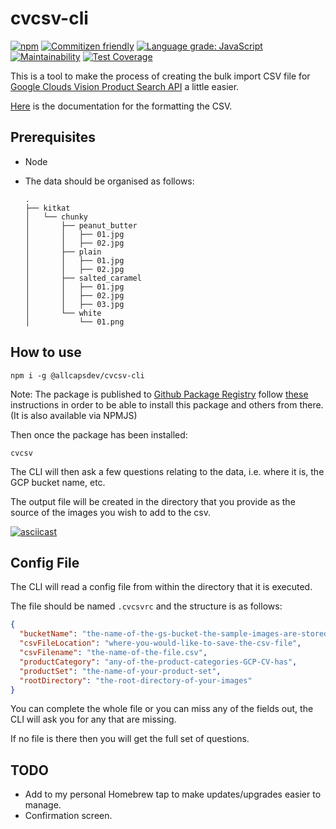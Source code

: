# cvcsv-cli
[![npm](https://img.shields.io/npm/dm/@allcapsdev/cvcsv-cli)](https://www.npmjs.com/package/@allcapsdev/cvcsv-cli) [![Commitizen friendly](https://img.shields.io/badge/commitizen-friendly-brightgreen.svg)](http://commitizen.github.io/cz-cli/)
[![Language grade: JavaScript](https://img.shields.io/lgtm/grade/javascript/g/ALLCAPSDEV/cvcsv-cli.svg?logo=lgtm&logoWidth=18)](https://lgtm.com/projects/g/ALLCAPSDEV/cvcsv-cli/context:javascript) [![Maintainability](https://api.codeclimate.com/v1/badges/eb16470ddd4349898ad9/maintainability)](https://codeclimate.com/github/ALLCAPSDEV/cvcsv-cli/maintainability) [![Test Coverage](https://api.codeclimate.com/v1/badges/eb16470ddd4349898ad9/test_coverage)](https://codeclimate.com/github/ALLCAPSDEV/cvcsv-cli/test_coverage)

This is a tool to make the process of creating the bulk import CSV file for [Google Clouds Vision Product Search API](https://cloud.google.com/vision/product-search/docs/) a little easier.

[Here](https://cloud.google.com/vision/product-search/docs/csv-format) is the documentation for the formatting the CSV.

## Prerequisites

- Node
- The data should be organised as follows:

  ```shell
  .
  ├── kitkat
  │   └── chunky
  │       ├── peanut_butter
  │       │   ├── 01.jpg
  │       │   ├── 02.jpg
  │       ├── plain
  │       │   ├── 01.jpg
  │       │   ├── 02.jpg
  │       ├── salted_caramel
  │       │   ├── 01.jpg
  │       │   ├── 02.jpg
  │       │   ├── 03.jpg
  │       └── white
  │           └── 01.png
  ```

## How to use

```shell
npm i -g @allcapsdev/cvcsv-cli
```

Note: The package is published to [Github Package Registry](https://github.com/features/package-registry) follow [these](https://help.github.com/en/articles/configuring-npm-for-use-with-github-package-registry#installing-a-package) instructions in order to be able to install this package and others from there. (It is also available via NPMJS)

Then once the package has been installed:

```shell
cvcsv
```

The CLI will then ask a few questions relating to the data, i.e. where it is, the GCP bucket name, etc.

The output file will be created in the directory that you provide as the source of the images you wish to add to the csv.

[![asciicast](https://asciinema.org/a/CF38ujjDZmvxUwmsWVM9DZ75E.svg)](https://asciinema.org/a/CF38ujjDZmvxUwmsWVM9DZ75E)

## Config File

The CLI will read a config file from within the directory that it is executed.

The file should be named `.cvcsvrc` and the structure is as follows:

```json
{
  "bucketName": "the-name-of-the-gs-bucket-the-sample-images-are-stored",
  "csvFileLocation": "where-you-would-like-to-save-the-csv-file",
  "csvFilename": "the-name-of-the-file.csv",
  "productCategory": "any-of-the-product-categories-GCP-CV-has",
  "productSet": "the-name-of-your-product-set",
  "rootDirectory": "the-root-directory-of-your-images"
}
```

You can complete the whole file or you can miss any of the fields out, the CLI will ask you for any that are missing.

If no file is there then you will get the full set of questions.

## TODO

- Add to my personal Homebrew tap to make updates/upgrades easier to manage.
- Confirmation screen.
